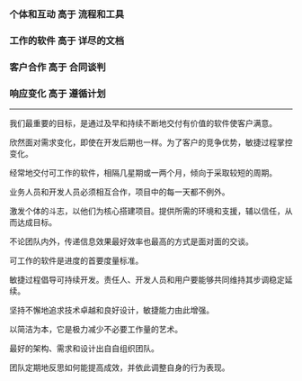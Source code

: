 ### 个体和互动 高于 流程和工具

### 工作的软件 高于 详尽的文档

### 客户合作 高于 合同谈判

### 响应变化 高于 遵循计划
---
我们最重要的目标，是通过及早和持续不断地交付有价值的软件使客户满意。

欣然面对需求变化，即使在开发后期也一样。为了客户的竞争优势，敏捷过程掌控变化。

经常地交付可工作的软件，相隔几星期或一两个月，倾向于采取较短的周期。

业务人员和开发人员必须相互合作，项目中的每一天都不例外。

激发个体的斗志，以他们为核心搭建项目。提供所需的环境和支援，辅以信任，从而达成目标。

不论团队内外，传递信息效果最好效率也最高的方式是面对面的交谈。

可工作的软件是进度的首要度量标准。

敏捷过程倡导可持续开发。责任人、开发人员和用户要能够共同维持其步调稳定延续。

坚持不懈地追求技术卓越和良好设计，敏捷能力由此增强。

以简洁为本，它是极力减少不必要工作量的艺术。

最好的架构、需求和设计出自自组织团队。

团队定期地反思如何能提高成效，并依此调整自身的行为表现。